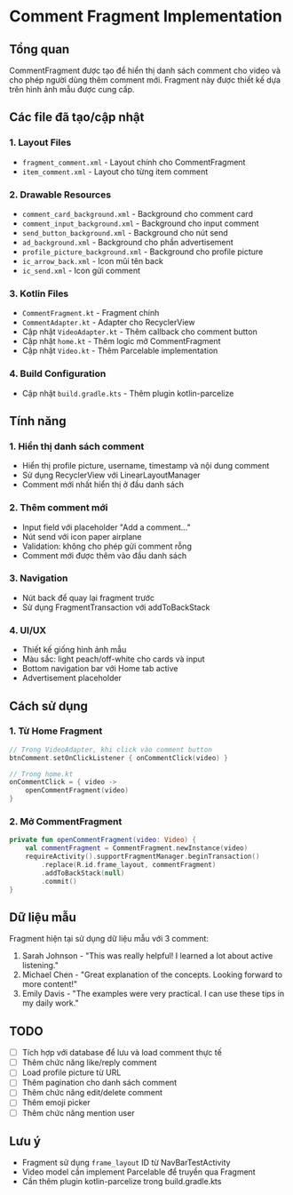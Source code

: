 # Comment Fragment Implementation

## Tổng quan
CommentFragment được tạo để hiển thị danh sách comment cho video và cho phép người dùng thêm comment mới. Fragment này được thiết kế dựa trên hình ảnh mẫu được cung cấp.

## Các file đã tạo/cập nhật

### 1. Layout Files
- `fragment_comment.xml` - Layout chính cho CommentFragment
- `item_comment.xml` - Layout cho từng item comment

### 2. Drawable Resources
- `comment_card_background.xml` - Background cho comment card
- `comment_input_background.xml` - Background cho input comment
- `send_button_background.xml` - Background cho nút send
- `ad_background.xml` - Background cho phần advertisement
- `profile_picture_background.xml` - Background cho profile picture
- `ic_arrow_back.xml` - Icon mũi tên back
- `ic_send.xml` - Icon gửi comment

### 3. Kotlin Files
- `CommentFragment.kt` - Fragment chính
- `CommentAdapter.kt` - Adapter cho RecyclerView
- Cập nhật `VideoAdapter.kt` - Thêm callback cho comment button
- Cập nhật `home.kt` - Thêm logic mở CommentFragment
- Cập nhật `Video.kt` - Thêm Parcelable implementation

### 4. Build Configuration
- Cập nhật `build.gradle.kts` - Thêm plugin kotlin-parcelize

## Tính năng

### 1. Hiển thị danh sách comment
- Hiển thị profile picture, username, timestamp và nội dung comment
- Sử dụng RecyclerView với LinearLayoutManager
- Comment mới nhất hiển thị ở đầu danh sách

### 2. Thêm comment mới
- Input field với placeholder "Add a comment..."
- Nút send với icon paper airplane
- Validation: không cho phép gửi comment rỗng
- Comment mới được thêm vào đầu danh sách

### 3. Navigation
- Nút back để quay lại fragment trước
- Sử dụng FragmentTransaction với addToBackStack

### 4. UI/UX
- Thiết kế giống hình ảnh mẫu
- Màu sắc: light peach/off-white cho cards và input
- Bottom navigation bar với Home tab active
- Advertisement placeholder

## Cách sử dụng

### 1. Từ Home Fragment
```kotlin
// Trong VideoAdapter, khi click vào comment button
btnComment.setOnClickListener { onCommentClick(video) }

// Trong home.kt
onCommentClick = { video ->
    openCommentFragment(video)
}
```

### 2. Mở CommentFragment
```kotlin
private fun openCommentFragment(video: Video) {
    val commentFragment = CommentFragment.newInstance(video)
    requireActivity().supportFragmentManager.beginTransaction()
        .replace(R.id.frame_layout, commentFragment)
        .addToBackStack(null)
        .commit()
}
```

## Dữ liệu mẫu
Fragment hiện tại sử dụng dữ liệu mẫu với 3 comment:
1. Sarah Johnson - "This was really helpful! I learned a lot about active listening."
2. Michael Chen - "Great explanation of the concepts. Looking forward to more content!"
3. Emily Davis - "The examples were very practical. I can use these tips in my daily work."

## TODO
- [ ] Tích hợp với database để lưu và load comment thực tế
- [ ] Thêm chức năng like/reply comment
- [ ] Load profile picture từ URL
- [ ] Thêm pagination cho danh sách comment
- [ ] Thêm chức năng edit/delete comment
- [ ] Thêm emoji picker
- [ ] Thêm chức năng mention user

## Lưu ý
- Fragment sử dụng `frame_layout` ID từ NavBarTestActivity
- Video model cần implement Parcelable để truyền qua Fragment
- Cần thêm plugin kotlin-parcelize trong build.gradle.kts 